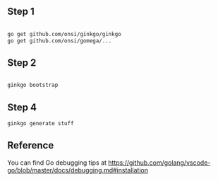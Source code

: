 ## Step 1
```bash

go get github.com/onsi/ginkgo/ginkgo
go get github.com/onsi/gomega/...


```

## Step 2
```bash

ginkgo bootstrap

```

## Step 4
```bash
ginkgo generate stuff
```

## Reference

You can find Go debugging tips at
https://github.com/golang/vscode-go/blob/master/docs/debugging.md#installation